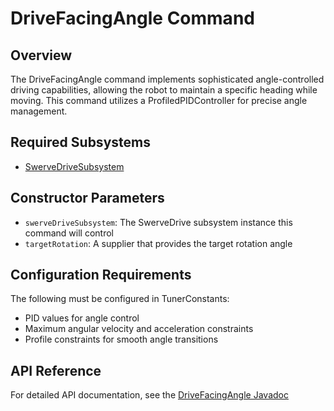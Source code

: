 # DriveFacingAngle Command

## Overview
The DriveFacingAngle command implements sophisticated angle-controlled driving capabilities, allowing the robot to maintain a specific heading while moving. This command utilizes a ProfiledPIDController for precise angle management.

## Required Subsystems
- [SwerveDriveSubsystem](../../subsystems/swerve)

## Constructor Parameters
- `swerveDriveSubsystem`: The SwerveDrive subsystem instance this command will control
- `targetRotation`: A supplier that provides the target rotation angle

## Configuration Requirements
The following must be configured in TunerConstants:
- PID values for angle control
- Maximum angular velocity and acceleration constraints
- Profile constraints for smooth angle transitions

## API Reference
For detailed API documentation, see the [DriveFacingAngle Javadoc](/5152_Template/javadoc/frc/alotobots/library/commands/swervedrive/DriveFacingAngle.html)